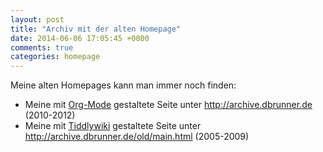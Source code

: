 ```yaml
---
layout: post
title: "Archiv mit der alten Homepage"
date: 2014-06-06 17:05:45 +0000
comments: true
categories: homepage
---
```


Meine alten Homepages kann man immer noch finden:

* Meine mit [Org-Mode](http://org-mode.org) gestaltete Seite unter <http://archive.dbrunner.de> (2010-2012)
* Meine mit [Tiddlywiki](http://www.tiddlywiki.com) gestaltete Seite unter <http://archive.dbrunner.de/old/main.html>
  (2005-2009)
